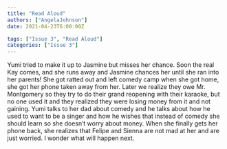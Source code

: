 ```yaml
---
title: "Read Aloud"
authors: ["AngelaJohnson"]
date: 2021-04-23T6:00:00Z

tags: ["Issue 3", "Read Aloud"]
categories: ["Issue 3"]
---
```

Yumi tried to make it up to Jasmine but misses her chance. Soon the real Kay comes, and she runs away and Jasmine chances her until she ran into her parents! She got ratted out and left comedy camp when she got home, she got her phone taken away from her. Later we realize they owe Mr. Montgomery so they try to do their grand reopening with their karaoke, but no one used it and they realized they were losing money from it and not gaining. Yumi talks to her dad about comedy and he talks about how he used to want to be a singer and how he wishes that instead of comedy she should learn so she doesn’t worry about money. When she finally gets her phone back, she realizes that Felipe and Sienna are not mad at her and are just worried. I wonder what will happen next.